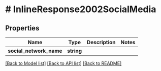 # # InlineResponse2002SocialMedia

## Properties

Name | Type | Description | Notes
------------ | ------------- | ------------- | -------------
**social_network_name** | **string** |  |

[[Back to Model list]](../../README.md#models) [[Back to API list]](../../README.md#endpoints) [[Back to README]](../../README.md)
